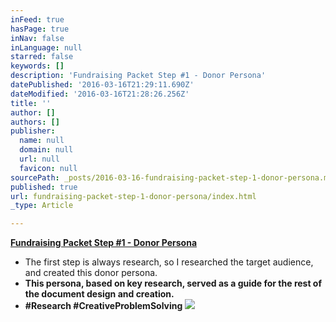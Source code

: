 ```yaml
---
inFeed: true
hasPage: true
inNav: false
inLanguage: null
starred: false
keywords: []
description: 'Fundraising Packet Step #1 - Donor Persona'
datePublished: '2016-03-16T21:29:11.690Z'
dateModified: '2016-03-16T21:28:26.256Z'
title: ''
author: []
authors: []
publisher:
  name: null
  domain: null
  url: null
  favicon: null
sourcePath: _posts/2016-03-16-fundraising-packet-step-1-donor-persona.md
published: true
url: fundraising-packet-step-1-donor-persona/index.html
_type: Article

---
```

**[Fundraising Packet Step \#1 - Donor Persona][0]**

* The first step is always research, so I researched the target audience, and created this donor persona.
* **This persona, based on key research, served as a guide for the rest of the document design and creation.**
* **\#Research \#CreativeProblemSolving**
![](https://the-grid-user-content.s3-us-west-2.amazonaws.com/bcca9c17-4771-4868-8437-e5a4d5846c33.png)

[0]: https://drive.google.com/file/d/0B_3Bn2B5HlnMek92b09jRHkxZ0U/view?usp=sharing